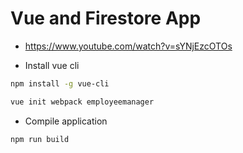 # Vue and Firestore App

* <https://www.youtube.com/watch?v=sYNjEzcOTOs>

* Install vue cli

```bash
npm install -g vue-cli
````

```bash
vue init webpack employeemanager
```

* Compile application

```bash
npm run build
```
